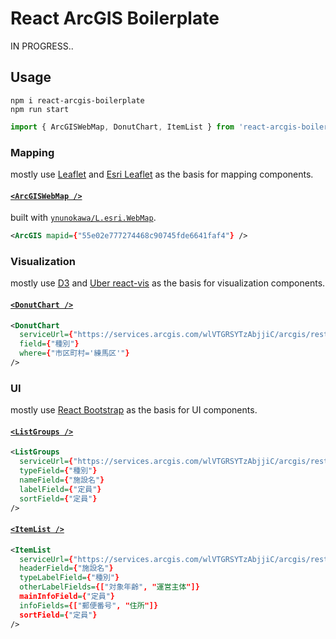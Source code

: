 # React ArcGIS Boilerplate

IN PROGRESS..

## Usage

```
npm i react-arcgis-boilerplate
npm run start
```

```js
import { ArcGISWebMap, DonutChart, ItemList } from 'react-arcgis-boilerplate';
```

### Mapping

mostly use [Leaflet](http://leafletjs.com/) and [Esri Leaflet](http://esri.github.io/esri-leaflet/) as the basis for mapping components.

#### [`<ArcGISWebMap />`](https://github.com/ynunokawa/react-arcgis-boilerplate/blob/master/src/lib/map/ArcGISWebMap.js)

built with [`ynunokawa/L.esri.WebMap`](https://github.com/uber/react-vis).

```xml
<ArcGIS mapid={"55e02e777274468c90745fde6641faf4"} />
```

### Visualization

mostly use [D3](https://d3js.org/) and [Uber react-vis](https://github.com/uber/react-vis) as the basis for visualization components.

#### [`<DonutChart />`](https://github.com/ynunokawa/react-arcgis-boilerplate/blob/master/src/lib/viz/DonutChart.js)

```xml
<DonutChart
  serviceUrl={"https://services.arcgis.com/wlVTGRSYTzAbjjiC/arcgis/rest/services/%E4%BF%9D%E8%82%B2%E5%9C%9223%E5%8C%BA/FeatureServer/0"}
  field={"種別"}
  where={"市区町村='練馬区'"}
/>
```

### UI

mostly use [React Bootstrap](https://react-bootstrap.github.io/) as the basis for UI components.

#### [`<ListGroups />`](https://github.com/ynunokawa/react-arcgis-boilerplate/blob/master/src/lib/ui/list/ItemList.js)

```xml
<ListGroups
  serviceUrl={"https://services.arcgis.com/wlVTGRSYTzAbjjiC/arcgis/rest/services/%E4%BF%9D%E8%82%B2%E5%9C%9223%E5%8C%BA/FeatureServer/0"}
  typeField={"種別"}
  nameField={"施設名"}
  labelField={"定員"}
  sortField={"定員"}
/>
```

#### [`<ItemList />`](https://github.com/ynunokawa/react-arcgis-boilerplate/blob/master/src/lib/ui/list/ItemList.js)

```xml
<ItemList
  serviceUrl={"https://services.arcgis.com/wlVTGRSYTzAbjjiC/arcgis/rest/services/%E4%BF%9D%E8%82%B2%E5%9C%9223%E5%8C%BA/FeatureServer/0"}
  headerField={"施設名"}
  typeLabelField={"種別"}
  otherLabelFields={["対象年齢", "運営主体"]}
  mainInfoField={"定員"}
  infoFields={["郵便番号", "住所"]}
  sortField={"定員"}
/>
```
